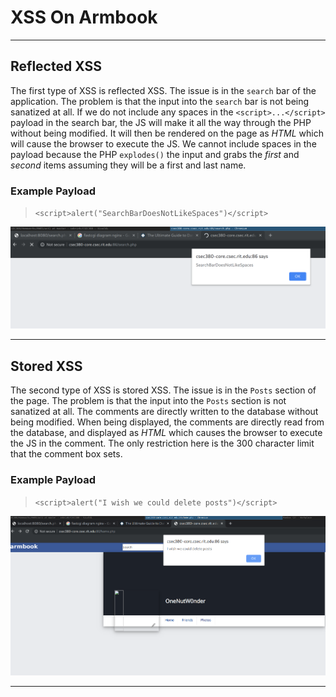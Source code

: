 [reflected]: ./reflected.png "Reflected XSS in Search Bar"
[stored]: ./stored.png "Stored XSS in the Posts"
# XSS On Armbook
------------------

## Reflected XSS

The first type of XSS is reflected XSS. The issue is in the `search` bar of the application. The problem is that the input into the `search` bar is not being sanatized at all. If we do not include any spaces in the `<script>...</script>` payload in the search bar, the JS will make it all the way through the PHP without being modified. It will then be rendered on the page as _HTML_ which will cause the browser to execute the JS. We cannot include spaces in the payload because the PHP `explodes()` the input and grabs the _first_ and _second_ items assuming they will be a first and last name. 

### Example Payload
> `<script>alert("SearchBarDoesNotLikeSpaces")</script>`

![reflected]

------------------

## Stored XSS

The second type of XSS is stored XSS. The issue is in the `Posts` section of the page. The problem is that the input into the `Posts` section is not sanatized at all. The comments are directly written to the database without being modified. When being displayed, the comments are directly read from the database, and displayed as _HTML_ which causes the browser to execute the JS in the comment. The only restriction here is the 300 character limit that the comment box sets.

### Example Payload
> `<script>alert("I wish we could delete posts")</script>`

![stored]

------------------